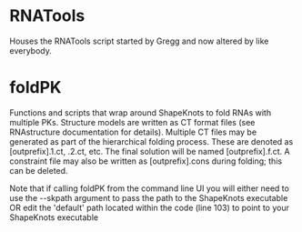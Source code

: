 # RNATools
Houses the RNATools script started by Gregg and now altered by like everybody. 

# foldPK
Functions and scripts that wrap around ShapeKnots to fold RNAs with multiple PKs.
Structure models are written as CT format files (see RNAstructure documentation for details). 
Multiple CT files may be generated as part of the hierarchical folding process. 
These are denoted as [outprefix].1.ct, .2.ct, etc. The final solution will be named [outprefix].f.ct.
A constraint file may also be written as [outprefix].cons during folding; this can be deleted.

Note that if calling foldPK from the command line UI you will either need to use the --skpath
argument to pass the path to the ShapeKnots executable OR edit the 'default' path located 
within the code (line 103) to point to your ShapeKnots executable
